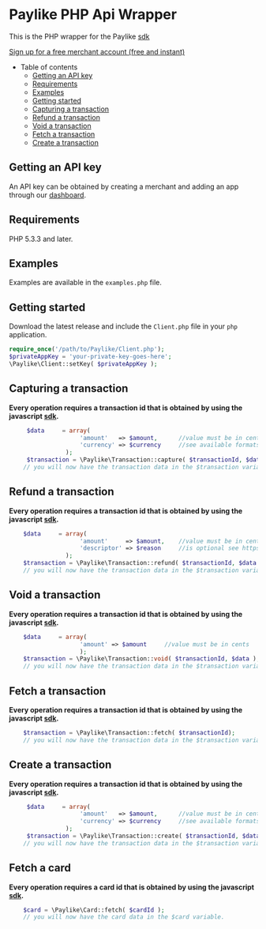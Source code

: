 # Paylike PHP Api Wrapper

This is the PHP wrapper for the Paylike [sdk](https://github.com/paylike/sdk)

[Sign up for a free merchant account (free and instant)](https://paylike.io)

- Table of contents
	- [Getting an API key](#getting-an-api-key)
	- [Requirements](#requirements)
	- [Examples](#examples)
	- [Getting started](#getting-started)
	- [Capturing a transaction](#capturing-a-transaction)
	- [Refund a transaction](#refund-a-transaction)
	- [Void a transaction](#void-a-transaction)
	- [Fetch a transaction](#fetch-a-transaction)
	- [Create a transaction](#create-a-transaction)

## Getting an API key

An API key can be obtained by creating a merchant and adding an app through
our [dashboard](https://app.paylike.io). 

## Requirements

PHP 5.3.3 and later.

## Examples

Examples are available in the `examples.php` file. 

## Getting started

Download the latest release and include the `Client.php` file in your `php` application. 

```php
require_once('/path/to/Paylike/Client.php');
$privateAppKey = 'your-private-key-goes-here';
\Paylike\Client::setKey( $privateAppKey );
```


## Capturing a transaction
**Every operation requires a transaction id that is obtained by using the javascript [sdk](https://github.com/paylike/sdk).**

```php
	 $data     = array(
                    'amount'   => $amount,      //value must be in cents 
                    'currency' => $currency     //see available formats https://github.com/paylike/currencies
                );
     $transaction = \Paylike\Transaction::capture( $transactionId, $data );
	// you will now have the transaction data in the $transaction variable.
```


## Refund a transaction
**Every operation requires a transaction id that is obtained by using the javascript [sdk](https://github.com/paylike/sdk).**


```php
	$data     = array(
                    'amount'     => $amount,    //value must be in cents 
                    'descriptor' => $reason     //is optional see https://github.com/paylike/descriptor for format and restrictions.
                );
    $transaction = \Paylike\Transaction::refund( $transactionId, $data );
	// you will now have the transaction data in the $transaction variable.
```

## Void a transaction
**Every operation requires a transaction id that is obtained by using the javascript [sdk](https://github.com/paylike/sdk).**


```php
	$data     = array( 
	                'amount' => $amount     //value must be in cents 
	                );
    $transaction = \Paylike\Transaction::void( $transactionId, $data );
	// you will now have the transaction data in the $transaction variable.
```

## Fetch a transaction
**Every operation requires a transaction id that is obtained by using the javascript [sdk](https://github.com/paylike/sdk).**


```php
	$transaction = \Paylike\Transaction::fetch( $transactionId);
	// you will now have the transaction data in the $transaction variable.
```

## Create a transaction
**Every operation requires a transaction id that is obtained by using the javascript [sdk](https://github.com/paylike/sdk).**


```php
	 $data     = array(
                    'amount'   => $amount,      //value must be in cents 
                    'currency' => $currency     //see available formats https://github.com/paylike/currencies
                );
     $transaction = \Paylike\Transaction::create( $transactionId, $data );
	// you will now have the transaction data in the $transaction variable.
```

## Fetch a card
**Every operation requires a card id that is obtained by using the javascript [sdk](https://github.com/paylike/sdk).**


```php
	$card = \Paylike\Card::fetch( $cardId );
	// you will now have the card data in the $card variable.
```